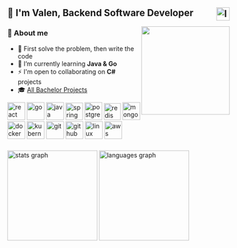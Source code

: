 <h2>👋 I'm Valen, Backend Software Developer 
  <a href="https://www.linkedin.com/in/valrichter/" target="_blank">
    <img align="right" src="https://img.shields.io/static/v1?message=valrichter&logo=linkedin&label=&color=0077B5&logoColor=white&labelColor=gray&style=for-the-badge" height="30" alt="linkedin"  />
  </a> 
</h2>

<img align="right" width="200" src="https://github.com/user-attachments/assets/fe04fce5-7a97-484e-a992-27c69cf14011" />

<div>
  <div align="left">
    <h3>👾 About me</h3>
      <ul>
        <li>🎯 First solve the problem, then write the code
        <li>🌱 I’m currently learning <strong>Java & Go</strong></li>
        <li>⚡ I'm open to collaborating on <strong>C#</strong> projects</li>
        <li>🎓 <a href="https://github.com/stars/valrichter/lists/projectos-de-la-carrera">All Bachelor Projects</a></li>
      </ul>
  </div>
  
  <div>
    <img alt="react" width="40" src="https://cdn.simpleicons.org/react/61DAFB" />
    <img alt="go" width="40" src="https://cdn.simpleicons.org/go/00ADD8" />
    <img alt="java " width="40" src="https://devicon-website.vercel.app/api/java/plain.svg?color=%23EA2D2E" />
    <img alt="spring" width="39" src="https://cdn.simpleicons.org/spring/6DB33F" />
    <img alt="postgresql" width="40" src="https://devicon-website.vercel.app/api/postgresql/plain.svg?color=%23336791" />
    <img alt="redis" width="38" src="https://devicon-website.vercel.app/api/redis/plain.svg?color=%23D82C20" />
    <img alt="mongodb" src="https://cdn.simpleicons.org/mongodb/47A248" width="40" />
    <img alt="docker" width="40" src="https://devicon-website.vercel.app/api/docker/plain.svg?color=%23019BC6" />
    <img alt="kubernetes" width="40" src="https://cdn.simpleicons.org/kubernetes/486BB3" />
    <img alt="git" width="40" src="https://devicon-website.vercel.app/api/git/plain.svg?color=%23F34F29" />
    <img alt="github" width="40" src="https://cdn.simpleicons.org/github/FFFFFF" />
    <img alt="linux" width="40" src="https://devicon-website.vercel.app/api/linux/plain.svg?color=%23FCC624" />
    <img alt="aws" width="40" src="https://cdn.simpleicons.org/amazonwebservices/FF9900" />
  </div>
</div>

###

<div align="left">
  <img src="https://github-readme-stats.vercel.app/api?username=valrichter&hide_title=false&hide_rank=false&show_icons=true&include_all_commits=true&count_private=true&disable_animations=true&theme=tokyonight&locale=en&hide_border=true&order=1" height="204" alt="stats graph"  />
  <img src="https://github-readme-stats.vercel.app/api/top-langs?username=valrichter&locale=en&hide_title=false&layout=compact&card_width=320&langs_count=10&hide=html,jupyter%20notebook,PLpgSQL,makefile,css,dockerfile,shell&theme=tokyonight&hide_border=true&order=2" height="204" alt="languages graph"  />
</div>

  <!--
  <img alt="this is fine" align="right" height="120" width="130" src="https://external-content.duckduckgo.com/iu/?u=https%3A%2F%2Fmedia.tenor.com%2F1Y42Mgr57SUAAAAM%2Fthis-is-fine.gif&f=1&nofb=1&ipt=2c303e4a129339abbdcea88a1042f201d8a6b5c78a7c475426544b4a2c940146&ipo=images" />
  -->
